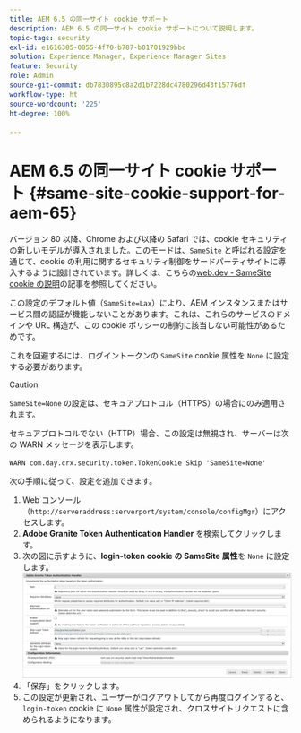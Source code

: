 ```yaml
---
title: AEM 6.5 の同一サイト cookie サポート
description: AEM 6.5 の同一サイト cookie サポートについて説明します。
topic-tags: security
exl-id: e1616385-0855-4f70-b787-b01701929bbc
solution: Experience Manager, Experience Manager Sites
feature: Security
role: Admin
source-git-commit: db7830895c8a2d1b7228dc4780296d43f15776df
workflow-type: ht
source-wordcount: '225'
ht-degree: 100%

---
```


# AEM 6.5 の同一サイト cookie サポート {#same-site-cookie-support-for-aem-65}

バージョン 80 以降、Chrome および以降の Safari では、cookie セキュリティの新しいモデルが導入されました。このモードは、`SameSite` と呼ばれる設定を通じて、cookie の利用に関するセキュリティ制御をサードパーティサイトに導入するように設計されています。詳しくは、こちらの[web.dev - SameSite cookie の説明](https://web.dev/samesite-cookies-explained/)の記事を参照してください。

この設定のデフォルト値（`SameSite=Lax`）により、AEM インスタンスまたはサービス間の認証が機能しないことがあります。これは、これらのサービスのドメインや URL 構造が、この cookie ポリシーの制約に該当しない可能性があるためです。

これを回避するには、ログイントークンの `SameSite` cookie 属性を `None` に設定する必要があります。

>[!CAUTION]
>
>`SameSite=None` の設定は、セキュアプロトコル（HTTPS）の場合にのみ適用されます。
>
>セキュアプロトコルでない（HTTP）場合、この設定は無視され、サーバーは次の WARN メッセージを表示します。
>
>`WARN com.day.crx.security.token.TokenCookie Skip 'SameSite=None'`

次の手順に従って、設定を追加できます。

1. Web コンソール（`http://serveraddress:serverport/system/console/configMgr`）にアクセスします。
1. **Adobe Granite Token Authentication Handler** を検索してクリックします。
1. 次の図に示すように、**login-token cookie の SameSite 属性**&#x200B;を `None` に設定します。
   ![samesite](assets/samesite1.png)
1. 「保存」をクリックします。
1. この設定が更新され、ユーザーがログアウトしてから再度ログインすると、`login-token` cookie に `None` 属性が設定され、クロスサイトリクエストに含められるようになります。
